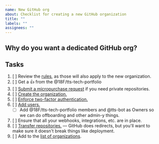 ```yaml
---	
name: New GitHub org
about: Checklist for creating a new GitHub organization
title: ""	
labels: ""	
assignees: ""	
---	
```


## Why do you want a dedicated GitHub org?

## Tasks

1. [ ] Review the [rules](https://handbook.tts.gsa.gov/github/#rules), as those will also apply to the new organization.
1. [ ] Get a :+1: from the @18F/tts-tech-portfolio
1. [ ] [Submit a micropurchase request](https://handbook.tts.gsa.gov/purchase-requests/) if you need private repositories.
1. [ ] [Create the organization.](https://help.github.com/en/github/setting-up-and-managing-organizations-and-teams/creating-a-new-organization-from-scratch)
1. [ ] [Enforce two-factor authentication.](https://help.github.com/en/github/setting-up-and-managing-organizations-and-teams/requiring-two-factor-authentication-in-your-organization)
1. [ ] [Add users.](https://help.github.com/en/github/setting-up-and-managing-organizations-and-teams/inviting-users-to-join-your-organization)
   - [ ] Add @18F/tts-tech-portfolio members and @tts-bot as Owners so we can do offboarding and other admin-y things.
1. [ ] Ensure that all your webhooks, integrations, etc. are in place.
1. [ ] [Transfer repositories.](https://help.github.com/en/github/administering-a-repository/transferring-a-repository)
   — GitHub does redirects, but you'll want to make sure it doesn't break things like deployment.
1. [ ] Add to the [list of organizations](https://handbook.tts.gsa.gov/github/#organizations).
